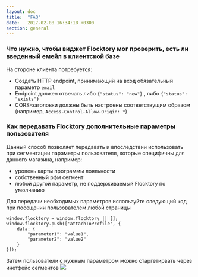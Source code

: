 ```yaml
---
layout: doc
title:  "FAQ"
date:   2017-02-08 16:34:18 +0300
section: general
---
```

### Что нужно, чтобы виджет Flocktory мог проверить, есть ли введенный емейл в клиентской базе
На стороне клиента потребуется:

* Создать HTTP endpoint, принимающий на вход обязательный параметр `email`
* Endpoint должен отвечать либо `{"status": "new"}` , либо `{"status": "exists"}`
* CORS-заголовки должны быть настроены соответствущим образом (например, `Access-Control-Allow-Origin: *`)


### Как передавать Flocktory дополнительные параметры пользователя
Данный способ позволяет передавать и впоследствии использовать при сегментации параметры пользователя, которые специфичны для данного магазина, например:
* уровень карты программы лояльности
* собственный рфм сегмент
* любой другой параметр, не поддерживаемый Flocktory по умолчанию

Для передачи необходимых параметров используйте следующий код при посещении пользователем любой страницы 
```
window.flocktory = window.flocktory || [];
window.flocktory.push(['attachToProfile', {
    data: {
        "parameter1": "value1",
        "parameter2": "value2"
    }
}]);
```
Затем пользователи с нужным параметром можно старгетирвать через инетфейс сегментов
![](https://assets.flocktory.com/uploads/clients/1833/f8f6ddd1-796d-473e-bfe9-7f040672b39f_seg.png)
